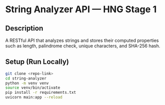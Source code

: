 # String Analyzer API — HNG Stage 1

## Description
A RESTful API that analyzes strings and stores their computed properties such as length, palindrome check, unique characters, and SHA-256 hash.

## Setup (Run Locally)
```bash
git clone <repo-link>
cd string-analyzer
python -m venv venv
source venv/bin/activate
pip install -r requirements.txt
uvicorn main:app --reload
